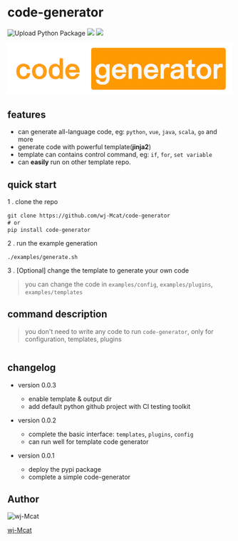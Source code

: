 # code-generator

![Upload Python Package](https://github.com/wj-Mcat/code-generator/workflows/Upload%20Python%20Package/badge.svg)
![](https://img.shields.io/badge/build-passing-brightgreen)
![](https://img.shields.io/badge/python-3.7+-brightgreen)


![](./docs/logo.png)

## features

- can generate all-language code, eg: `python`, `vue`, `java`, `scala`, `go` and more
- generate code with powerful template(**jinja2**) 
- template can contains control command, eg: `if`, `for`, `set variable`
- can **easily** run on other template repo.

## quick start

1 . clone the repo
```shell script
git clone https://github.com/wj-Mcat/code-generator
# or
pip install code-generator
```

2 . run the example generation

```shell script
./examples/generate.sh
```

3 . [Optional] change the template to generate your own code

> you can change the code in `examples/config`, `examples/plugins`, `examples/templates`

## command description

> you don't need to write any code to run `code-generator`, only for configuration, templates, plugins

```shell script

```

## changelog

- version 0.0.3
  - enable template & output dir
  - add default python github project with CI testing toolkit

- version 0.0.2
    - complete the basic interface: `templates`, `plugins`, `config`
    - can run well for template code generator

- version 0.0.1
    - deploy the pypi package
    - complete a simple code-generator
    
## Author

![[wj-Mcat](https://www.github.com/wj-Mcat)](https://avatars3.githubusercontent.com/u/10242208?s=260)

[wj-Mcat](https://www.github.com/wj-Mcat)
